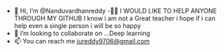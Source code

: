 - 👋 Hi, I’m @Nanduvardhanreddy
-📝📑
 I WOULD LIKE TO HELP ANYONE THROUGH MY GITHUB
I know i am not a Great teacher i hope if i can help even a single person i will be so happy
- 💞️ I’m looking to collaborate on ...Deep learning
- 📫 You can reach me jureddy9706@gmail.com

<!---
jureddy9706/jureddy9706 is a ✨ special ✨ repository because its `README.md` (this file) appears on your GitHub profile.
You can click the Preview link to take a look at your changes.
--->
